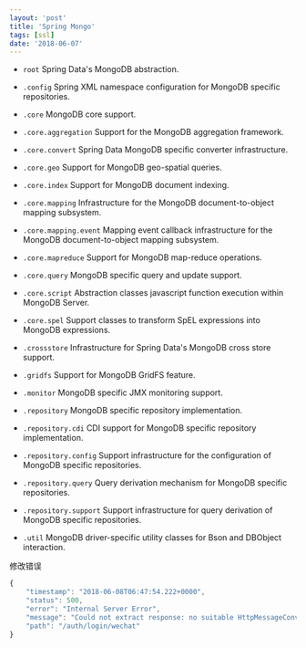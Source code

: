 ```yaml
---
layout: 'post'
title: 'Spring Mongo'
tags: [ssl]
date: '2018-06-07'
---
```


- `root` Spring Data's MongoDB abstraction.

- `.config` Spring XML namespace configuration for MongoDB specific repositories.

- `.core` MongoDB core support.

- `.core.aggregation` Support for the MongoDB aggregation framework.

- `.core.convert` Spring Data MongoDB specific converter infrastructure.

- `.core.geo` Support for MongoDB geo-spatial queries.

- `.core.index` Support for MongoDB document indexing.

- `.core.mapping` Infrastructure for the MongoDB document-to-object mapping subsystem.

- `.core.mapping.event` Mapping event callback infrastructure for the MongoDB document-to-object mapping subsystem.

- `.core.mapreduce` Support for MongoDB map-reduce operations.

- `.core.query` MongoDB specific query and update support.

- `.core.script` Abstraction classes javascript function execution within MongoDB Server.

- `.core.spel` Support classes to transform SpEL expressions into MongoDB expressions.

- `.crossstore` Infrastructure for Spring Data's MongoDB cross store support.

- `.gridfs` Support for MongoDB GridFS feature.

- `.monitor` MongoDB specific JMX monitoring support.

- `.repository` MongoDB specific repository implementation.

- `.repository.cdi` CDI support for MongoDB specific repository implementation.

- `.repository.config` Support infrastructure for the configuration of MongoDB specific repositories.

- `.repository.query` Query derivation mechanism for MongoDB specific repositories.

- `.repository.support` Support infrastructure for query derivation of MongoDB specific repositories.

- `.util` MongoDB driver-specific utility classes for Bson and DBObject interaction.

修改错误

```js
{
    "timestamp": "2018-06-08T06:47:54.222+0000",
    "status": 500,
    "error": "Internal Server Error",
    "message": "Could not extract response: no suitable HttpMessageConverter found for response type [class com.google.gson.JsonObject] and content type [text/plain]",
    "path": "/auth/login/wechat"
}
```

